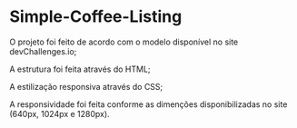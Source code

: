 # Simple-Coffee-Listing

O projeto foi feito de acordo com o modelo disponível no site devChallenges.io;

A estrutura foi feita através do HTML;

A estilização responsiva através do CSS;

A responsividade foi feita conforme as dimenções disponibilizadas no site (640px, 1024px e 1280px).
